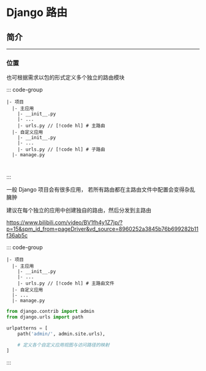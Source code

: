 # Django 路由

## 简介

---

### 位置

也可根据需求以包的形式定义多个独立的路由模块

::: code-group

```shell [主路由]
|- 项目
  |- 主应用
    |- __init__.py
    |- ...
    |- urls.py // [!code hl] # 主路由
  |- 自定义应用
    |- __init__.py
    |- ...
    |- urls.py // [!code hl] # 子路由
  |- manage.py
```

```shell [子路由]

```

```shell [路由模块]

```

:::

一般 Django 项目会有很多应用，
若所有路由都在主路由文件中配置会变得杂乱臃肿

建议在每个独立的应用中创建独自的路由，然后分发到主路由

https://www.bilibili.com/video/BV1fh4y1Z7jp/?p=15&spm_id_from=pageDriver&vd_source=8960252a3845b76b699282b11f36ab5c

::: code-group

```shell [目录]
|- 项目
  |- 主应用
    |- __init__.py
    |- ...
    |- urls.py // [!code hl] # 主路由文件
  |- 自定义应用
  |- ...
  |- manage.py
```

```python [默认 urls.py]
from django.contrib import admin
from django.urls import path

urlpatterns = [
    path('admin/', admin.site.urls),

    # 定义各个自定义应用视图与访问路径的映射
]
```

:::
